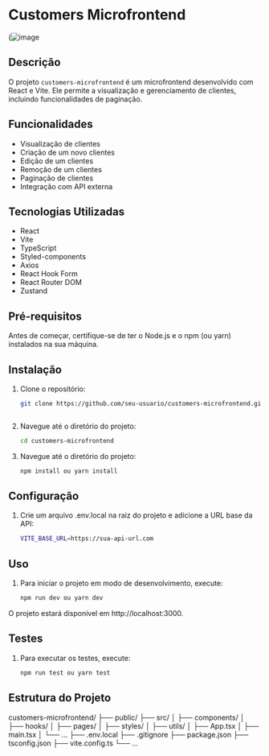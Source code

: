 # Customers Microfrontend

(![image](https://github.com/user-attachments/assets/cce4da0f-9b42-4f27-97eb-9a9e72950f20)

## Descrição

O projeto `customers-microfrontend` é um microfrontend desenvolvido com React e Vite. Ele permite a visualização e gerenciamento de clientes, incluindo funcionalidades de paginação.

## Funcionalidades

- Visualização de clientes
- Criação de um novo clientes
- Edição de um clientes
- Remoção de um clientes
- Paginação de clientes
- Integração com API externa

## Tecnologias Utilizadas

- React
- Vite
- TypeScript
- Styled-components
- Axios
- React Hook Form
- React Router DOM
- Zustand

## Pré-requisitos

Antes de começar, certifique-se de ter o Node.js e o npm (ou yarn) instalados na sua máquina.

## Instalação

1. Clone o repositório:

   ```sh
   git clone https://github.com/seu-usuario/customers-microfrontend.git 



2. Navegue até o diretório do projeto:

   ```sh
   cd customers-microfrontend

3. Navegue até o diretório do projeto:

   ```sh
   npm install ou yarn install

## Configuração

1. Crie um arquivo .env.local na raiz do projeto e adicione a URL base da API:
      ```sh
   VITE_BASE_URL=https://sua-api-url.com

## Uso

1. Para iniciar o projeto em modo de desenvolvimento, execute:
   ```sh
   npm run dev ou yarn dev
O projeto estará disponível em http://localhost:3000.

## Testes

1. Para executar os testes, execute:
   ```sh
   npm run test ou yarn test

## Estrutura do Projeto

customers-microfrontend/
├── public/
├── src/
│   ├── components/
│   ├── hooks/
│   ├── pages/
│   ├── styles/
│   ├── utils/
│   ├── App.tsx
│   ├── main.tsx
│   └── ...
├── .env.local
├── .gitignore
├── package.json
├── tsconfig.json
├── vite.config.ts
└── ...

